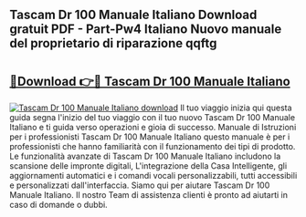 ## Tascam Dr 100 Manuale Italiano Download gratuit PDF - Part-Pw4 Italiano Nuovo manuale del proprietario di riparazione qqftg

# <h2><a href="http://dfcz9fg.blite.top/?on=Tascam+Dr+100+Manuale+Italiano">🔗Download 👉🔴 Tascam Dr 100 Manuale Italiano</a></h2>

[![Tascam Dr 100 Manuale Italiano download](https://i.imgur.com/lujVjoI.png)](http://dfcz9fg.blite.top/?on=Tascam+Dr+100+Manuale+Italiano)
Il tuo viaggio inizia qui questa guida segna l'inizio del tuo viaggio con il tuo nuovo Tascam Dr 100 Manuale Italiano e ti guida verso operazioni e gioia di successo. Manuale di Istruzioni per i professionisti Tascam Dr 100 Manuale Italiano questo manuale è per i professionisti che hanno familiarità con il funzionamento dei tipi di prodotto. Le funzionalità avanzate di Tascam Dr 100 Manuale Italiano includono la scansione delle impronte digitali, L'integrazione della Casa Intelligente, gli aggiornamenti automatici e i comandi vocali personalizzabili, tutti accessibili e personalizzati dall'interfaccia. Siamo qui per aiutare Tascam Dr 100 Manuale Italiano. Il nostro Team di assistenza clienti è pronto ad aiutarti in caso di domande o dubbi.
